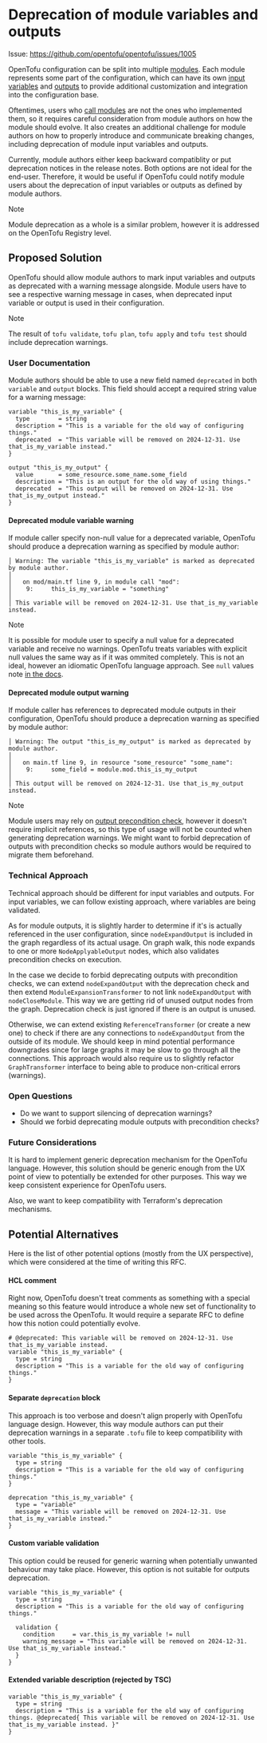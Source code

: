 # Deprecation of module variables and outputs

Issue: https://github.com/opentofu/opentofu/issues/1005

OpenTofu configuration can be split into multiple [modules](https://opentofu.org/docs/language/modules/). Each module
represents some part of the configuration, which can have its own [input variables](https://opentofu.org/docs/language/values/variables/)
and [outputs](https://opentofu.org/docs/language/values/outputs/) to provide additional customization and integration
into the configuration base.

Oftentimes, users who [call modules](https://opentofu.org/docs/language/modules/syntax/#calling-a-child-module) are not the
ones who implemented them, so it requires careful consideration from module authors on how the module should evolve. It also
creates an additional challenge for module authors on how to properly introduce and communicate breaking changes, including
deprecation of module input variables and outputs.

Currently, module authors either keep backward compatiblity or put deprecation notices in the release notes. Both options are
not ideal for the end-user. Therefore, it would be useful if OpenTofu could notify module users about the deprecation of input 
variables or outputs as defined by module authors.

> [!NOTE]
> Module deprecation as a whole is a similar problem, however it is addressed on the OpenTofu Registry level.

## Proposed Solution

OpenTofu should allow module authors to mark input variables and outputs as deprecated with a warning message alongside.
Module users have to see a respective warning message in cases, when deprecated input variable or output is used in their
configuration.

> [!NOTE]
> The result of `tofu validate`, `tofu plan`, `tofu apply` and `tofu test` should include deprecation warnings.

### User Documentation

Module authors should be able to use a new field named `deprecated` in both `variable` and `output` blocks. This field 
should accept a required string value for a warning message:

```hcl
variable "this_is_my_variable" {
  type        = string
  description = "This is a variable for the old way of configuring things."
  deprecated  = "This variable will be removed on 2024-12-31. Use that_is_my_variable instead."
}

output "this_is_my_output" {
  value       = some_resource.some_name.some_field
  description = "This is an output for the old way of using things."
  deprecated  = "This output will be removed on 2024-12-31. Use that_is_my_output instead."
}
```

#### Deprecated module variable warning

If module caller specify non-null value for a deprecated variable, OpenTofu should produce a deprecation warning as 
specified by module author:

```hcl
│ Warning: The variable "this_is_my_variable" is marked as deprecated by module author.
│ 
│   on mod/main.tf line 9, in module call "mod":
│    9:     this_is_my_variable = "something"
│ 
│ This variable will be removed on 2024-12-31. Use that_is_my_variable instead.
```

> [!NOTE]
> It is possible for module user to specify a null value for a deprecated variable and receive no warnings. OpenTofu treats
> variables with explicit null values the same way as if it was ommited completely. This is not an ideal, however an idiomatic
> OpenTofu language approach. See `null` values note [in the docs](https://opentofu.org/docs/language/expressions/types/#types).

#### Deprecated module output warning

If module caller has references to deprecated module outputs in their configuration, OpenTofu should produce a
deprecation warning as specified by module author:

```hcl
│ Warning: The output "this_is_my_output" is marked as deprecated by module author.
│ 
│   on main.tf line 9, in resource "some_resource" "some_name":
│    9:     some_field = module.mod.this_is_my_output
│ 
│ This output will be removed on 2024-12-31. Use that_is_my_output instead.
```

> [!NOTE]
> Module users may rely on [output precondition check](https://opentofu.org/docs/language/values/outputs/#custom-condition-checks),
> however it doesn't require implicit references, so this type of usage will not be counted when generating deprecation warnings. We
> might want to forbid deprecation of outputs with precondition checks so module authors would be required to migrate them beforehand.

### Technical Approach

Technical approach should be different for input variables and outputs. For input variables, we can follow existing approach, where
variables are being validated.

As for module outputs, it is slightly harder to determine if it's is actually referenced in the user configuration, since
`nodeExpandOutput` is included in the graph regardless of its actual usage. On graph walk, this node expands to one or more
`NodeApplyableOutput` nodes, which also validates precondition checks on execution.

In the case we decide to forbid deprecating outputs with precondition checks, we can extend `nodeExpandOutput` with the
deprecation check and then extend `ModuleExpansionTransformer` to not link `nodeExpandOutput` with `nodeCloseModule`. This
way we are getting rid of unused output nodes from the graph. Deprecation check is just ignored if there is an output is unused.

Otherwise, we can extend existing `ReferenceTransformer` (or create a new one) to check if there are any connections to
`nodeExpandOutput` from the outside of its module. We should keep in mind potential performance downgrades since for large
graphs it may be slow to go through all the connections. This approach would also require us to slightly refactor `GraphTransformer`
interface to being able to produce non-critical errors (warnings).

### Open Questions

* Do we want to support silencing of deprecation warnings?
* Should we forbid deprecating module outputs with precondition checks?

### Future Considerations

It is hard to implement generic deprecation mechanism for the OpenTofu language. However, this solution should be generic 
enough from the UX point of view to potentially be extended for other purposes. This way we keep consistent experience for
OpenTofu users.

Also, we want to keep compatibility with Terraform's deprecation mechanisms.

## Potential Alternatives

Here is the list of other potential options (mostly from the UX perspective), which were considered at the time of writing this RFC.

#### HCL comment

Right now, OpenTofu doesn't treat comments as something with a special meaning so this feature would introduce a whole new set
of functionality to be used across the OpenTofu. It would require a separate RFC to define how this notion could potentially
evolve.

```hcl
# @deprecated: This variable will be removed on 2024-12-31. Use that_is_my_variable instead.
variable "this_is_my_variable" {
  type = string
  description = "This is a variable for the old way of configuring things."
}
```

#### Separate `deprecation` block

This approach is too verbose and doesn't align properly with OpenTofu language design. However, this way module authors can
put their deprecation warnings in a separate `.tofu` file to keep compatibility with other tools.

```hcl
variable "this_is_my_variable" {
  type = string
  description = "This is a variable for the old way of configuring things."
}

deprecation "this_is_my_variable" {
  type = "variable"
  message = "This variable will be removed on 2024-12-31. Use that_is_my_variable instead."
}
```

#### Custom variable validation

This option could be reused for generic warning when potentially unwanted behaviour may take place. However, this option is
not suitable for outputs deprecation.

```hcl
variable "this_is_my_variable" {
  type = string
  description = "This is a variable for the old way of configuring things."
  
  validation {
    condition     = var.this_is_my_variable != null
    warning_message = "This variable will be removed on 2024-12-31. Use that_is_my_variable instead."
  }
}
```

#### Extended variable description (rejected by TSC)

```hcl
variable "this_is_my_variable" {
  type = string
  description = "This is a variable for the old way of configuring things. @deprecated{ This variable will be removed on 2024-12-31. Use that_is_my_variable instead. }"
}
```
